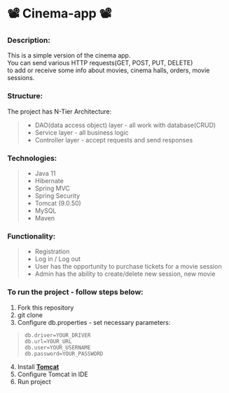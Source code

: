 # 📽️ Cinema-app 📽️
### Description:
This is a simple version of the cinema app. \
You can send various HTTP requests(GET, POST, PUT, DELETE) \
to add or receive some info about movies, cinema halls, orders, movie sessions.

### Structure:
The project has N-Tier Architecture:
> - DAO(data access object) layer - all work with database(CRUD)
> - Service layer - all business logic
> - Controller layer - accept requests and send responses

### Technologies:
> - Java 11
> - Hibernate
> - Spring MVC
> - Spring Security
> - Tomcat (9.0.50)
> - MySQL
> - Maven

### Functionality:
> - Registration
> - Log in / Log out
> - User has the opportunity to purchase tickets for a movie session
> - Admin has the ability to create/delete new session, new movie

### To run the project - follow steps below:
1. Fork this repository
2. git clone <your link>
3. Configure db.properties - set necessary parameters:
>```properties
>db.driver=YOUR_DRIVER
>db.url=YOUR_URL
>db.user=YOUR_USERNAME
>db.password=YOUR_PASSWORD
>```
4. Install **[Tomcat](https://tomcat.apache.org/download-90.cgi)**
5. Configure Tomcat in IDE
6. Run project
